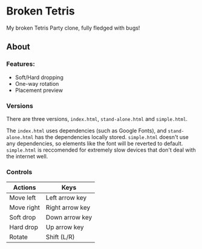 # Broken Tetris

My broken Tetris Party clone, fully fledged with bugs!

## About

### Features:

- Soft/Hard dropping
- One-way rotation
- Placement preview

### Versions

There are three versions, `index.html`, `stand-alone.html` and `simple.html`.

The `index.html` uses dependencies (such as Google Fonts), and `stand-alone.html` has the dependencies locally stored. `simple.html` doesn't use any dependencies, so elements like the font will be reverted to default. `simple.html` is reccomended for extremely slow devices that don't deal with the internet well.

### Controls

| Actions    | Keys    |
|-------------|-------------|
| Move left | Left arrow key |
| Move right | Right arrow key |
| Soft drop | Down arrow key |
| Hard drop | Up arrow key |
| Rotate | Shift (L/R) | 
